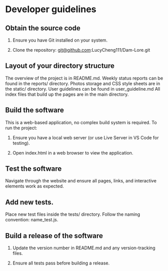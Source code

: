 # Developer guidelines

## Obtain the source code
1. Ensure you have Git installed on your system.

2. Clone the repository: git@github.com:LucyCheng111/Dam-Lore.git

## Layout of your directory structure
The overview of the project is in README.md. 
Weekly status reports can be found in the reports/ directory. 
Photos storage and CSS style sheets are in the static/ directory. 
User guidelines can be found in user_guideline.md
All index files that build up the pages are in the main directory. 

## Build the software
This is a web-based application, no complex build system is required. To run the project:

1. Ensure you have a local web server (or use Live Server in VS Code for testing).

2. Open index.html in a web browser to view the application.

## Test the software

Navigate through the website and ensure all pages, links, and interactive elements work as expected.
 
## Add new tests.

Place new test files inside the tests/ directory.
Follow the naming convention: name_test.js.

## Build a release of the software

1. Update the version number in README.md and any version-tracking files.
   
2. Ensure all tests pass before building a release.

